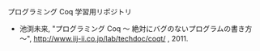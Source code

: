 プログラミング Coq 学習用リポジトリ

* 池渕未来, "プログラミング Coq 〜 絶対にバグのないプログラムの書き方 〜", http://www.iij-ii.co.jp/lab/techdoc/coqt/ , 2011.
